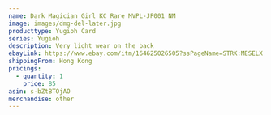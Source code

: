 ```yaml
---
name: Dark Magician Girl KC Rare MVPL-JP001 NM
image: images/dmg-del-later.jpg
producttype: Yugioh Card
series: Yugioh
description: Very light wear on the back
ebayLink: https://www.ebay.com/itm/164625026505?ssPageName=STRK:MESELX:IT&_trksid=p3984.m1555.l2648
shippingFrom: Hong Kong
pricings:
  - quantity: 1
    price: 85
asin: s-bZtBTOjAO
merchandise: other
---
```

